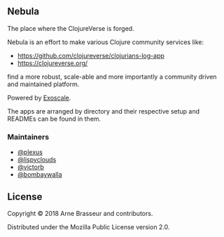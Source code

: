 ## Nebula

The place where the ClojureVerse is forged.

Nebula is an effort to make various Clojure community services like:
- https://github.com/clojureverse/clojurians-log-app
- https://clojureverse.org/

find a more robust, scale-able and more importantly a community driven and maintained platform.

Powered by [Exoscale](https://www.exoscale.com/).

The apps are arranged by directory and their respective setup and READMEs can be found in them.

### Maintainers
- [@plexus](https://github.com/plexus)
- [@lispyclouds](https://github.com/lispyclouds)
- [@victorb](https://github.com/victorb)
- [@bombaywalla](https://github.com/bombaywalla) 

## License

Copyright © 2018 Arne Brasseur and contributors.

Distributed under the Mozilla Public License version 2.0.
